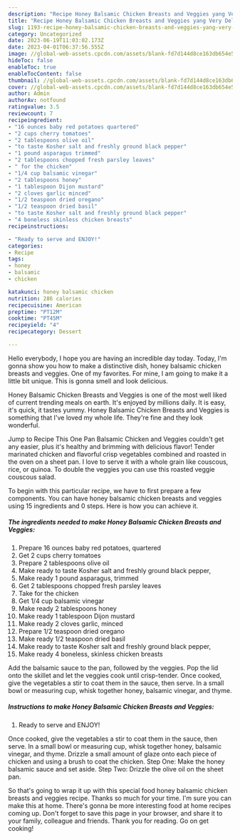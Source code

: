 ```yaml
---
description: "Recipe Honey Balsamic Chicken Breasts and Veggies yang Very Delicious"
title: "Recipe Honey Balsamic Chicken Breasts and Veggies yang Very Delicious"
slug: 1193-recipe-honey-balsamic-chicken-breasts-and-veggies-yang-very-delicious
category: Uncategorized
date: 2023-06-19T11:03:02.173Z
date: 2023-04-01T06:37:56.555Z
image: //global-web-assets.cpcdn.com/assets/blank-fd7d144d8ce163db654e5a02c40b08a2775adb7897d16e4062681dc7e1b2800f.png
hideToc: false
enableToc: true
enableTocContent: false
thumbnail: //global-web-assets.cpcdn.com/assets/blank-fd7d144d8ce163db654e5a02c40b08a2775adb7897d16e4062681dc7e1b2800f.png
cover: //global-web-assets.cpcdn.com/assets/blank-fd7d144d8ce163db654e5a02c40b08a2775adb7897d16e4062681dc7e1b2800f.png
author: Admin
authorAv: notfound
ratingvalue: 3.5
reviewcount: 7
recipeingredient:
- "16 ounces baby red potatoes quartered"
- "2 cups cherry tomatoes"
- "2 tablespoons olive oil"
- "to taste Kosher salt and freshly ground black pepper"
- "1 pound asparagus trimmed"
- "2 tablespoons chopped fresh parsley leaves"
- " for the chicken"
- "1/4 cup balsamic vinegar"
- "2 tablespoons honey"
- "1 tablespoon Dijon mustard"
- "2 cloves garlic minced"
- "1/2 teaspoon dried oregano"
- "1/2 teaspoon dried basil"
- "to taste Kosher salt and freshly ground black pepper"
- "4 boneless skinless chicken breasts"
recipeinstructions:

- "Ready to serve and ENJOY!"
categories:
- Recipe
tags:
- honey
- balsamic
- chicken

katakunci: honey balsamic chicken 
nutrition: 286 calories
recipecuisine: American
preptime: "PT12M"
cooktime: "PT45M"
recipeyield: "4"
recipecategory: Dessert

---
```



Hello everybody, I hope you are having an incredible day today. Today, I'm gonna show you how to make a distinctive dish, honey balsamic chicken breasts and veggies. One of my favorites. For mine, I am going to make it a little bit unique. This is gonna smell and look delicious.

Honey Balsamic Chicken Breasts and Veggies is one of the most well liked of current trending meals on earth. It's enjoyed by millions daily. It is easy, it's quick, it tastes yummy. Honey Balsamic Chicken Breasts and Veggies is something that I've loved my whole life. They're fine and they look wonderful.

Jump to Recipe This One Pan Balsamic Chicken and Veggies couldn&#39;t get any easier, plus it&#39;s healthy and brimming with delicious flavor! Tender marinated chicken and flavorful crisp vegetables combined and roasted in the oven on a sheet pan. I love to serve it with a whole grain like couscous, rice, or quinoa. To double the veggies you can use this roasted veggie couscous salad.


To begin with this particular recipe, we have to first prepare a few components. You can have honey balsamic chicken breasts and veggies using 15 ingredients and 0 steps. Here is how you can achieve it.

<!--inarticleads1-->

##### The ingredients needed to make Honey Balsamic Chicken Breasts and Veggies:

1. Prepare 16 ounces baby red potatoes, quartered
1. Get 2 cups cherry tomatoes
1. Prepare 2 tablespoons olive oil
1. Make ready to taste Kosher salt and freshly ground black pepper,
1. Make ready 1 pound asparagus, trimmed
1. Get 2 tablespoons chopped fresh parsley leaves
1. Take  for the chicken
1. Get 1/4 cup balsamic vinegar
1. Make ready 2 tablespoons honey
1. Make ready 1 tablespoon Dijon mustard
1. Make ready 2 cloves garlic, minced
1. Prepare 1/2 teaspoon dried oregano
1. Make ready 1/2 teaspoon dried basil
1. Make ready to taste Kosher salt and freshly ground black pepper,
1. Make ready 4 boneless, skinless chicken breasts


Add the balsamic sauce to the pan, followed by the veggies. Pop the lid onto the skillet and let the veggies cook until crisp-tender. Once cooked, give the vegetables a stir to coat them in the sauce, then serve. In a small bowl or measuring cup, whisk together honey, balsamic vinegar, and thyme. 

<!--inarticleads2-->

##### Instructions to make Honey Balsamic Chicken Breasts and Veggies:


1. Ready to serve and ENJOY!

Once cooked, give the vegetables a stir to coat them in the sauce, then serve. In a small bowl or measuring cup, whisk together honey, balsamic vinegar, and thyme. Drizzle a small amount of glaze onto each piece of chicken and using a brush to coat the chicken. Step One: Make the honey balsamic sauce and set aside. Step Two: Drizzle the olive oil on the sheet pan. 

So that's going to wrap it up with this special food honey balsamic chicken breasts and veggies recipe. Thanks so much for your time. I'm sure you can make this at home. There's gonna be more interesting food at home recipes coming up. Don't forget to save this page in your browser, and share it to your family, colleague and friends. Thank you for reading. Go on get cooking!
